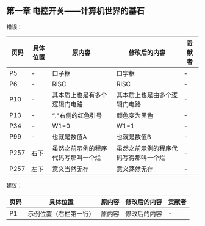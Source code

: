 ## 第一章 电控开关——计算机世界的基石

错误：

| 页码 | 具体位置 | 原内容                             | 修改后的内容                         | 贡献者 |
| ---- | -------- | ---------------------------------- | ------------------------------------ | ------ |
| P5   | -        | 口子框                             | 口字框                               | -      |
| P6   | -        | RISC                               | RISC                                 | -      |
| P10  | -        | 其本质上也是有多个逻辑门电路       | 其本质上也是由多个逻辑门电路         | -      |
| P13  | -        | “."右侧的红色引号                   | 颜色变为黑色                       |-      |
| P34  | -        | W1=0                               | W1=1                                 | -      |
| P99  | -        | 也就是数值A                        | 也就是数值B                          | -      |
| P257 | 右下     | 虽然之前示例的程序代码写那叫一个烂 | 虽然之前示例的程序代码写得那叫一个烂 | -      |
| P257 | 左下     | 意义当然无存                       | 意义荡然无存                         | -      |

建议：

| 页码 | 具体位置               | 原内容 | 修改后的内容 | 贡献者 |
| ---- | ---------------------- | ------ | ------------ | ------ |
| P1   | 示例位置（右栏第一行） | 原内容 | 修改后的内容 | -      |
